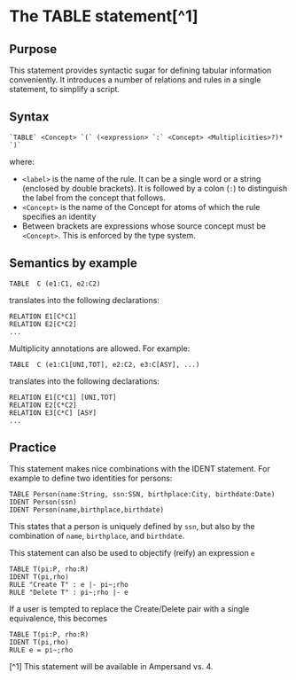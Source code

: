 # The TABLE statement[^1]

## Purpose

This statement provides syntactic sugar for defining tabular information conveniently. It introduces a number of relations and rules in a single statement, to simplify a script.

## Syntax

    `TABLE` <Concept> `(` (<expression> `:` <Concept> <Multiplicities>?)* `)`

where:

* `<label>` is the name of the rule. It can be a single word or a string \(enclosed by double brackets\). It is followed by a colon \(`:`\) to distinguish the label from the concept that follows.
* `<Concept>` is the name of the Concept for atoms of which the rule specifies an identity
* Between brackets are expressions whose source concept must be `<Concept>`. This is enforced by the type system.

## Semantics by example

```
TABLE  C (e1:C1, e2:C2)
```

translates into the following declarations:

```
RELATION E1[C*C1]
RELATION E2[C*C2]
...
```
Multiplicity annotations are allowed. For example:
```
TABLE  C (e1:C1[UNI,TOT], e2:C2, e3:C[ASY], ...)
```
translates into the following declarations:
```
RELATION E1[C*C1] [UNI,TOT]
RELATION E2[C*C2]
RELATION E3[C*C] [ASY]
...
```
## Practice
This statement makes nice combinations with the IDENT statement. For example to define two identities for persons:

```
TABLE Person(name:String, ssn:SSN, birthplace:City, birthdate:Date)
IDENT Person(ssn)
IDENT Person(name,birthplace,birthdate)
```
This states that a person is uniquely defined by `ssn`, but also by the combination of `name`, `birthplace`, and `birthdate`.

This statement can also be used to objectify (reify) an expression `e`
```
TABLE T(pi:P, rho:R)
IDENT T(pi,rho)
RULE "Create T" : e |- pi~;rho
RULE "Delete T" : pi~;rho |- e
```
If a user is tempted to replace the Create/Delete pair with a single equivalence, this becomes

```
TABLE T(pi:P, rho:R)
IDENT T(pi,rho)
RULE e = pi~;rho
```





[^1] This statement will be available in Ampersand vs. 4.

